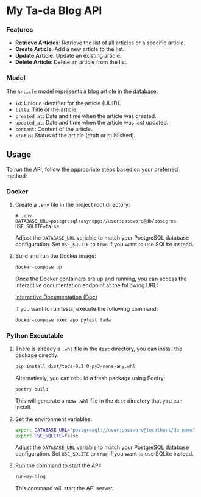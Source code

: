 # My Ta-da Blog API


### Features

- **Retrieve Articles**: Retrieve the list of all articles or a specific article.
- **Create Article**: Add a new article to the list.
- **Update Article**: Update an existing article.
- **Delete Article**: Delete an article from the list.

### Model

The `Article` model represents a blog article in the database.

- `id`: Unique identifier for the article (UUID).
- `title`: Title of the article.
- `created_at`: Date and time when the article was created.
- `updated_at`: Date and time when the article was last updated.
- `content`: Content of the article.
- `status`: Status of the article (draft or published).

## Usage

To run the API, follow the appropriate steps based on your preferred method:

### Docker

1. Create a `.env` file in the project root directory:

    ```plaintext
    # .env
    DATABASE_URL=postgresql+asyncpg://user:password@db/postgres
    USE_SQLITE=false
    ```

    Adjust the `DATABASE_URL` variable to match your PostgreSQL database configuration. Set `USE_SQLITE` to `true` if you want to use SQLite instead.

2. Build and run the Docker image:

    ```bash
    docker-compose up
    ```
   Once the Docker containers are up and running, you can access the interactive documentation endpoint at the following URL:

    [Interactive Documentation (Doc)](http://0.0.0.0:8001/docs)

   If you want to run tests, execute the following command:
   ```bash
   docker-compose exec app pytest tada
   ```

### Python Executable

1. There is already a `.whl` file in the `dist` directory, you can install the package directly:

    ```bash
    pip install dist/tada-0.1.0-py3-none-any.whl
    ```

    Alternatively, you can rebuild a fresh package using Poetry:

    ```bash
    poetry build
    ```

    This will generate a new `.whl` file in the `dist` directory that you can install.

2. Set the environment variables:

    ```bash
    export DATABASE_URL="postgresql://user:password@localhost/db_name"
    export USE_SQLITE=false
    ```

    Adjust the `DATABASE_URL` variable to match your PostgreSQL database configuration. Set `USE_SQLITE` to `true` if you want to use SQLite instead.

3. Run the command to start the API:

    ```bash
    run-my-blog
    ```
    This command will start the API server.
